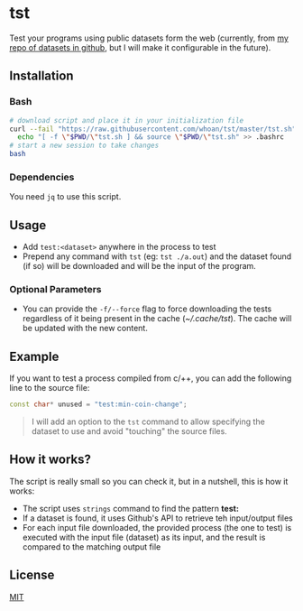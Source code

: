 # tst

Test your programs using public datasets form the web (currently, from [my repo of datasets in github][repo-datasets], but I will make it configurable in the future).

[repo-datasets]: https://github.com/whoan/datasets

## Installation

### Bash

```bash
# download script and place it in your initialization file
curl --fail "https://raw.githubusercontent.com/whoan/tst/master/tst.sh" > tst.sh &&
  echo "[ -f \"$PWD/\"tst.sh ] && source \"$PWD/\"tst.sh" >> .bashrc
# start a new session to take changes
bash
```

### Dependencies

You need `jq` to use this script.

## Usage

- Add `test:<dataset>` anywhere in the process to test
- Prepend any command with `tst` (eg: `tst ./a.out`) and the dataset found (if so) will be downloaded and will be the input of the program.

### Optional Parameters

- You can provide the `-f/--force` flag to force downloading the tests regardless of it being present in the cache (*~/.cache/tst*). The cache will be updated with the new content.

## Example

If you want to test a process compiled from c/++, you can add the following line to the source file:

```c++
const char* unused = "test:min-coin-change";
```

> I will add an option to the `tst` command to allow specifying the dataset to use and avoid "touching" the source files.

## How it works?

The script is really small so you can check it, but in a nutshell, this is how it works:

- The script uses `strings` command to find the pattern **test:<dataset>**
- If a dataset is found, it uses Github's API to retrieve teh input/output files
- For each input file downloaded, the provided process (the one to test) is executed with the input file (dataset) as its input, and the result is compared to the matching output file

## License

[MIT](https://github.com/whoan/tst/blob/master/LICENSE)
